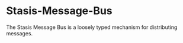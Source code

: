# Stasis-Message-Bus
The Stasis Message Bus is a loosely typed mechanism for distributing messages.
